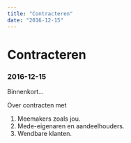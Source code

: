 ```yaml
---
title: "Contracteren"
date: "2016-12-15"
---
```

# Contracteren
### 2016-12-15

Binnenkort…

Over contracten met

1. Meemakers zoals jou.
2. Mede-eigenaren en aandeelhouders.
3. Wendbare klanten.
